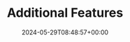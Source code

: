 ---
title: "Additional Features"
description: "SeaChat User Manual - Additional Features in Knowledge Base"
date: 2024-05-29T08:48:57+00:00
lastmod: 2024-05-29T08:48:57+00:00
draft: false
images: []
weight: 0
aliases:
  - /en/seachat/seachat-manual/03-add-knowledge/09-additional-features
---